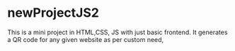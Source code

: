 # newProjectJS2
This is a mini project in HTML,CSS, JS with just basic frontend. It generates a QR code for any given website as per custom need,
